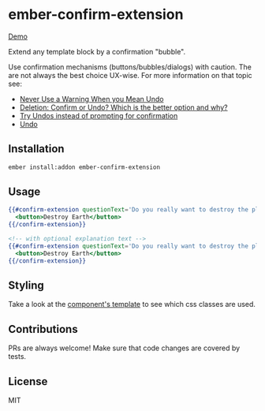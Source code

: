 # ember-confirm-extension

[Demo](http://advertate.github.io/)

Extend any template block by a confirmation "bubble".

Use confirmation mechanisms (buttons/bubbles/dialogs) with caution. The are not always the best choice UX-wise. For more information on that topic see:
* [Never Use a Warning When you Mean Undo](http://alistapart.com/article/neveruseawarning)
* [Deletion: Confirm or Undo? Which is the better option and why?](http://ux.stackexchange.com/questions/71960/deletion-confirm-or-undo-which-is-the-better-option-and-why)
* [Try Undos instead of prompting for confirmation](https://goodui.org/#8)
* [Undo](http://patternry.com/p=undo/)

## Installation

```bash
ember install:addon ember-confirm-extension
```

## Usage

```handlebars
{{#confirm-extension questionText='Do you really want to destroy the planet?' confirmText='Yes' declineText='No' confirmAction='destroyEarth'}}
  <button>Destroy Earth</button>
{{/confirm-extension}}

<!-- with optional explanation text -->
{{#confirm-extension questionText='Do you really want to destroy the planet?' explanationText="be careful you might get dirty" confirmText='Yes' declineText='No' confirmAction='destroyEarth'}}
  <button>Destroy Earth</button>
{{/confirm-extension}}
```

## Styling

Take a look at the [component's template](https://github.com/advertate/ember-confirm-extension/tree/master/addon/templates/components/confirm-extension.hbs) to see which css classes are used.

## Contributions

PRs are always welcome! Make sure that code changes are covered by tests.

## License

MIT
